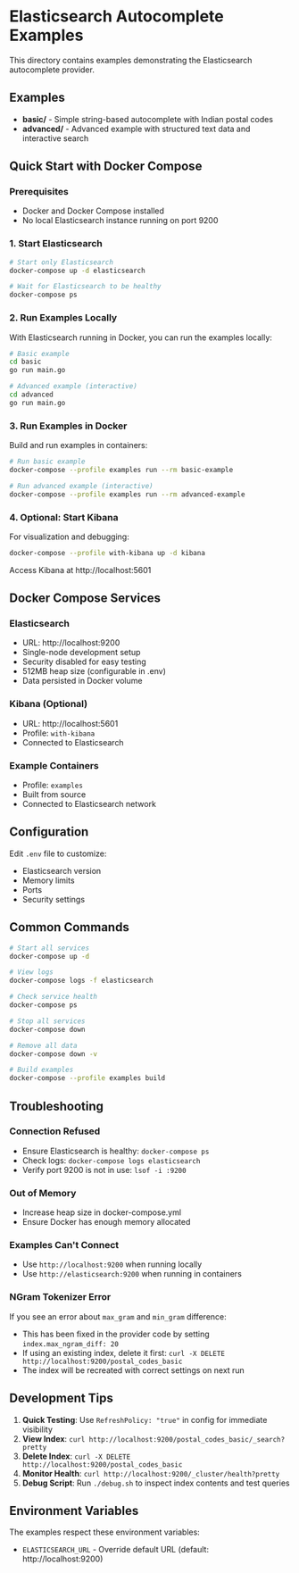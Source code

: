 # Elasticsearch Autocomplete Examples

This directory contains examples demonstrating the Elasticsearch autocomplete provider.

## Examples

- **basic/** - Simple string-based autocomplete with Indian postal codes
- **advanced/** - Advanced example with structured text data and interactive search

## Quick Start with Docker Compose

### Prerequisites

- Docker and Docker Compose installed
- No local Elasticsearch instance running on port 9200

### 1. Start Elasticsearch

```bash
# Start only Elasticsearch
docker-compose up -d elasticsearch

# Wait for Elasticsearch to be healthy
docker-compose ps
```

### 2. Run Examples Locally

With Elasticsearch running in Docker, you can run the examples locally:

```bash
# Basic example
cd basic
go run main.go

# Advanced example (interactive)
cd advanced
go run main.go
```

### 3. Run Examples in Docker

Build and run examples in containers:

```bash
# Run basic example
docker-compose --profile examples run --rm basic-example

# Run advanced example (interactive)
docker-compose --profile examples run --rm advanced-example
```

### 4. Optional: Start Kibana

For visualization and debugging:

```bash
docker-compose --profile with-kibana up -d kibana
```

Access Kibana at http://localhost:5601

## Docker Compose Services

### Elasticsearch
- URL: http://localhost:9200
- Single-node development setup
- Security disabled for easy testing
- 512MB heap size (configurable in .env)
- Data persisted in Docker volume

### Kibana (Optional)
- URL: http://localhost:5601
- Profile: `with-kibana`
- Connected to Elasticsearch

### Example Containers
- Profile: `examples`
- Built from source
- Connected to Elasticsearch network

## Configuration

Edit `.env` file to customize:
- Elasticsearch version
- Memory limits
- Ports
- Security settings

## Common Commands

```bash
# Start all services
docker-compose up -d

# View logs
docker-compose logs -f elasticsearch

# Check service health
docker-compose ps

# Stop all services
docker-compose down

# Remove all data
docker-compose down -v

# Build examples
docker-compose --profile examples build
```

## Troubleshooting

### Connection Refused
- Ensure Elasticsearch is healthy: `docker-compose ps`
- Check logs: `docker-compose logs elasticsearch`
- Verify port 9200 is not in use: `lsof -i :9200`

### Out of Memory
- Increase heap size in docker-compose.yml
- Ensure Docker has enough memory allocated

### Examples Can't Connect
- Use `http://localhost:9200` when running locally
- Use `http://elasticsearch:9200` when running in containers

### NGram Tokenizer Error
If you see an error about `max_gram` and `min_gram` difference:
- This has been fixed in the provider code by setting `index.max_ngram_diff: 20`
- If using an existing index, delete it first: `curl -X DELETE http://localhost:9200/postal_codes_basic`
- The index will be recreated with correct settings on next run

## Development Tips

1. **Quick Testing**: Use `RefreshPolicy: "true"` in config for immediate visibility
2. **View Index**: `curl http://localhost:9200/postal_codes_basic/_search?pretty`
3. **Delete Index**: `curl -X DELETE http://localhost:9200/postal_codes_basic`
4. **Monitor Health**: `curl http://localhost:9200/_cluster/health?pretty`
5. **Debug Script**: Run `./debug.sh` to inspect index contents and test queries

## Environment Variables

The examples respect these environment variables:
- `ELASTICSEARCH_URL` - Override default URL (default: http://localhost:9200)
